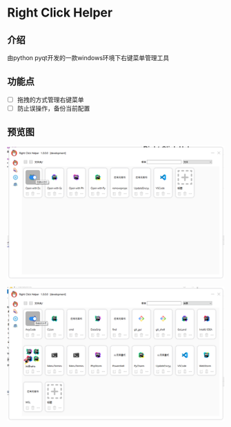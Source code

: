 # Right Click Helper

## 介绍
由python pyqt开发的一款windows环境下右键菜单管理工具

## 功能点
* [ ] 拖拽的方式管理右键菜单
* [ ] 防止误操作，备份当前配置

## 预览图

![](./markdownRc/0.png)

![](./markdownRc/1.png)
